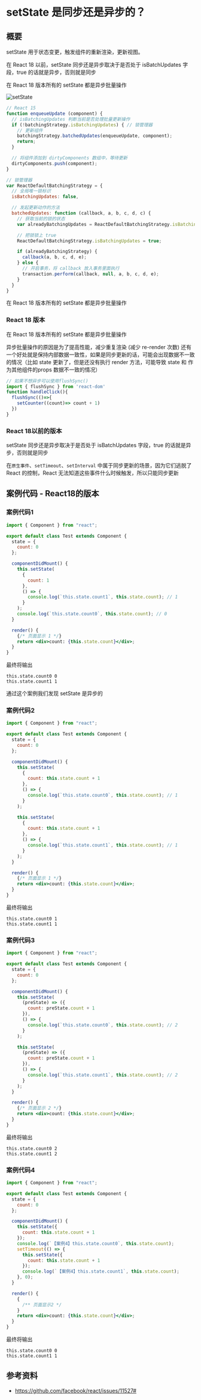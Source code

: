# setState 是同步还是异步的？

## 概要
setState 用于状态变更，触发组件的重新渲染，更新视图。

在 React 18 以前，setState 同步还是异步取决于是否处于 isBatchUpdates 字段，true 的话就是异步，否则就是同步

在 React 18 版本所有的 setState 都是异步批量操作

![setState](./../../public/assets/react/1.png)

```js
// React 15
function enqueueUpdate (component) {
  // isBatchingUpdates 判断当前是否处理批量更新操作
  if (!batchingStrategy.isBatchingUpdates) { // 锁管理器
    // 更新组件
    batchingStrategy.batchedUpdates(enqueueUpdate, component);
    return;
  }

  // 将组件添加到 dirtyComponents 数组中，等待更新
  dirtyComponents.push(component);
}

// 锁管理器
var ReactDefaultBatchingStrategy = {
  // 全局唯一锁标识
  isBatchingUpdates: false,

  // 发起更新动作的方法
  batchedUpdates: function (callback, a, b, c, d, c) {
    // 获取当前的锁的状态
    var alreadyBatchingUpdates = ReactDefaultBatchingStrategy.isBatchingUpdates;

    // 把锁锁上 true
    ReactDefaultBatchingStrategy.isBatchingUpdates = true;

    if (alreadyBatchingStrategy) {
      callback(a, b, c, d, e);
    } else {
      // 开启事务，将 callback 放入事务里面执行
      transaction.perform(callback, null, a, b, c, d, e);
    }
  }
}

```

在 React 18 版本所有的 setState 都是异步批量操作

### React 18 版本
在 React 18 版本所有的 setState 都是异步批量操作

异步批量操作的原因是为了提高性能，减少重复渲染 (减少 re-render 次数)
还有一个好处就是保持内部数据一致性，如果是同步更新的话，可能会出现数据不一致的情况（比如 state 更新了，但是还没有执行 render 方法，可能导致 state 和 作为其他组件的props 数据不一致的情况）

```js
// 如果不想异步可以使用flushSync()
import { flushSync } from 'react-dom'
function handleClick(){
  flushSync(()=>{
    setCounter((count)=> count + 1)
  })
}
```

### React 18以前的版本

setState 同步还是异步取决于是否处于 isBatchUpdates 字段，true 的话就是异步，否则就是同步

在`原生事件`、`setTimeout`、`setInterval` 中属于同步更新的场景，因为它们逃脱了 React 的控制，React 无法知道这些事件什么时候触发，所以只能同步更新

## 案例代码 - React18的版本
### 案例代码1
```jsx
import { Component } from "react";

export default class Test extends Component {
  state = {
    count: 0
  };

  componentDidMount() {
    this.setState(
      {
        count: 1
      },
      () => {
        console.log(`this.state.count1`, this.state.count); // 1
      }
    );
    console.log(`this.state.count0`, this.state.count); // 0
  }

  render() {
    {/* 页面显示 1 */}
    return <div>count: {this.state.count}</div>;
  }
}
```

最终将输出
```
this.state.count0 0
this.state.count1 1
```

通过这个案例我们发现 setState 是异步的

### 案例代码2
```jsx
import { Component } from "react";

export default class Test extends Component {
  state = {
    count: 0
  };

  componentDidMount() {
    this.setState(
      {
        count: this.state.count + 1
      },
      () => {
        console.log(`this.state.count0`, this.state.count); // 1
      }
    );

    this.setState(
      {
        count: this.state.count + 1
      },
      () => {
        console.log(`this.state.count1`, this.state.count); // 1
      }
    );
  }

  render() {
    {/* 页面显示 1 */}
    return <div>count: {this.state.count}</div>;
  }
}

```

最终将输出
```
this.state.count0 1
this.state.count1 1
```

### 案例代码3
```jsx
import { Component } from "react";

export default class Test extends Component {
  state = {
    count: 0
  };

  componentDidMount() {
    this.setState(
      (preState) => ({
        count: preState.count + 1
      }),
      () => {
        console.log(`this.state.count0`, this.state.count); // 2
      }
    );

    this.setState(
      (preState) => ({
        count: preState.count + 1
      }),
      () => {
        console.log(`this.state.count1`, this.state.count); // 2
      }
    );
  }

  render() {
    {/* 页面显示 2 */}
    return <div>count: {this.state.count}</div>;
  }
}

```

最终将输出
```
this.state.count0 2
this.state.count1 2
```

### 案例代码4
```jsx
import { Component } from "react";

export default class Test extends Component {
  state = {
    count: 0
  };

  componentDidMount() {
    this.setState({
      count: this.state.count + 1
    });
    console.log(`【案例4】this.state.count0`, this.state.count);
    setTimeout(() => {
      this.setState({
        count: this.state.count + 1
      });
      console.log(`【案例4】this.state.count1`, this.state.count);
    }, 0);
  }

  render() {
    {
      /** 页面显示2 */
    }
    return <div>count: {this.state.count}</div>;
  }
}
```

最终将输出
```
this.state.count0 0
this.state.count1 1
```

## 参考资料
- https://github.com/facebook/react/issues/11527#